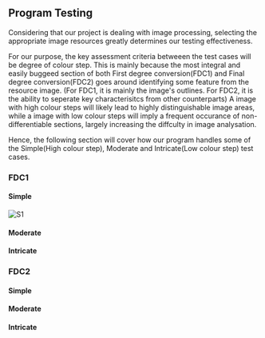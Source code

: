 ## Program Testing
Considering that our project is dealing with image processing, selecting the appropriate image resources greatly determines our testing effectiveness.

For our purpose, the key assessment criteria betweeen the test cases will be degree of colour step. This is mainly because the most integral and easily buggeed section of both First degree conversion(FDC1) and Final degree conversion(FDC2) goes around identifying some feature from the resource image. (For FDC1, it is mainly the image's outlines. For FDC2, it is the ability to seperate key characterisitcs from other counterparts) A image with high colour steps will likely lead to highly distinguishable image areas, while a image with low colour steps will imply a frequent occurance of non-differentiable sections, largely increasing the diffculty in image analysation.

Hence, the following section will cover how our program handles some of the Simple(High colour step), Moderate and Intricate(Low colour step) test cases.

### FDC1
#### Simple
![S1](TestCases/TestPics/s_1_FDC1.png)

#### Moderate
#### Intricate

### FDC2
#### Simple
#### Moderate
#### Intricate
